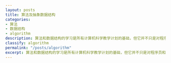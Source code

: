 ```yaml
---
layout: posts
title: 算法及抽象数据结构
categories:
- 算法
- 数据结构
- algorithm
description: 算法和数据结构的学习是所有计算机科学教学计划的基础，但它并不只是对程序员和计算机系的学生有用。任何计算机使用者都希望计算机能运行得更快一些或是能解决更大规模的问题。
classify: algorithm
permalink: "/posts/algorithm"
excerpt: 算法和数据结构的学习是所有计算机科学教学计划的基础，但它并不只是对程序员和计算机系的学生有用。任何计算机使用者都希望计算机能运行得更快一些或是能解决更大规模的问题。
---
```

